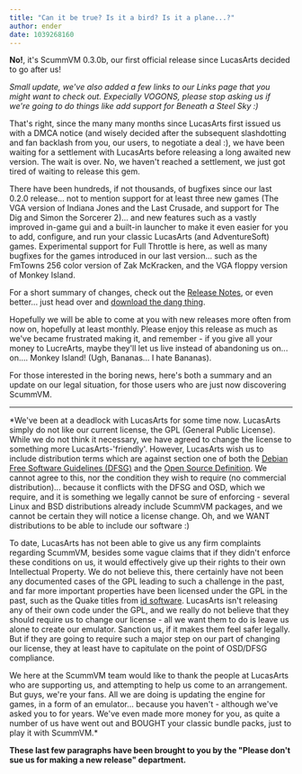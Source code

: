 ```yaml
---
title: "Can it be true? Is it a bird? Is it a plane...?"
author: ender
date: 1039268160
---
```


**No!**, it's ScummVM 0.3.0b, our first official release since LucasArts decided to go after us!  
  

*Small update, we've also added a few links to our Links page that you might want to check out. Expecially VOGONS, please stop asking us if we're going to do things like add support for Beneath a Steel Sky :)*

  
  
That's right, since the many many months since LucasArts first issued us with a DMCA notice (and wisely decided after the subsequent slashdotting and fan backlash from you, our users, to negotiate a deal :), we have been waiting for a settlement with LucasArts before releasing a long awaited new version. The wait is over. No, we haven't reached a settlement, we just got tired of waiting to release this gem.  
  
There have been hundreds, if not thousands, of bugfixes since our last 0.2.0 release... not to mention support for at least three new games (The VGA version of Indiana Jones and the Last Crusade, and support for The Dig and Simon the Sorcerer 2)... and new features such as a vastly improved in-game gui and a built-in launcher to make it even easier for you to add, configure, and run your classic LucasArts (and AdventureSoft) games. Experimental support for Full Throttle is here, as well as many bugfixes for the games introduced in our last version... such as the FmTowns 256 color version of Zak McKracken, and the VGA floppy version of Monkey Island.  
  
For a short summary of changes, check out the [Release Notes](https://downloads.scummvm.org/frs/scummvm/0.3.0b/ReleaseNotes), or even better... just head over and [download the dang thing](/downloads/).  
  
Hopefully we will be able to come at you with new releases more often from now on, hopefully at least monthly. Please enjoy this release as much as we've became frustrated making it, and remember - if you give all your money to LucreArts, maybe they'll let us live instead of abandoning us on... on.... Monkey Island! (Ugh, Bananas... I hate Bananas).  
  
For those interested in the boring news, here's both a summary and an update on our legal situation, for those users who are just now discovering ScummVM.

* * *

*We've been at a deadlock with LucasArts for some time now. LucasArts simply do not like our current license, the GPL (General Public License). While we do not think it necessary, we have agreed to change the license to something more LucasArts-'friendly'. However, LucasArts wish us to include distribution terms which are against section one of both the [Debian Free Software Guidelines (DFSG)](http://www.debian.org/social_contract#guidelines) and the [Open Source Definition](http://www.opensource.org/docs/definition.html). We cannot agree to this, nor the condition they wish to require (no commercial distribution)... because it conflicts with the DFSG and OSD, which we require, and it is something we legally cannot be sure of enforcing - several Linux and BSD distributions already include ScummVM packages, and we cannot be certain they will notice a license change. Oh, and we WANT distributions to be able to include our software :)  
  
To date, LucasArts has not been able to give us any firm complaints regarding ScummVM, besides some vague claims that if they didn't enforce these conditions on us, it would effectively give up their rights to their own Intellectual Property. We do not believe this, there certainly have not been any documented cases of the GPL leading to such a challenge in the past, and far more important properties have been licensed under the GPL in the past, such as the Quake titles from [id software](http://www.idsoftware.com/). LucasArts isn't releasing any of their own code under the GPL, and we really do not believe that they should require us to change our license - all we want them to do is leave us alone to create our emulator. Sanction us, if it makes them feel safer legally. But if they are going to require such a major step on our part of changing our license, they at least have to capitulate on the point of OSD/DFSG compliance.  
  
We here at the ScummVM team would like to thank the people at LucasArts who are supporting us, and attempting to help us come to an arrangement. But guys, we're your fans. All we are doing is updating the engine for games, in a form of an emulator... because you haven't - although we've asked you to for years. We've even made more money for you, as quite a number of us have went out and BOUGHT your classic bundle packs, just to play it with ScummVM.*  
  

**These last few paragraphs have been brought to you by the "Please don't sue us for making a new release" department.**
